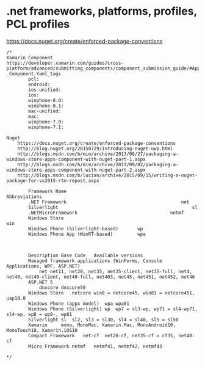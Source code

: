 # .net frameworks, platforms, profiles, PCL profiles

https://docs.nuget.org/create/enforced-package-conventions

	/*
	Xamarin Component
	https://developer.xamarin.com/guides/cross-platform/advanced/submitting_components/component_submission_guide/#Appendix_1_-_Component.Yaml_tags
			pcl:
			android:
			ios-unified:
			ios:
			winphone-8.0:
			winphone-8.1:
			mac-unified:
			mac:
			winphone-7.0:
			winphone-7.1:

	Nuget
		https://docs.nuget.org/create/enforced-package-conventions
		http://blog.nuget.org/20150729/Introducing-nuget-uwp.html
		http://blogs.msdn.com/b/mim/archive/2013/08/27/packaging-a-windows-store-apps-component-with-nuget-part-1.aspx
		http://blogs.msdn.com/b/mim/archive/2013/09/02/packaging-a-windows-store-apps-component-with-nuget-part-2.aspx
		http://blogs.msdn.com/b/lucian/archive/2015/09/15/writing-a-nuget-package-for-vs2015-rtm-repost.aspx

			Framework Name											Abbreviations
			.NET Framework											net
			Silverlight													sl
			.NETMicroFramework									netmf
			Windows Store												win
			Windows Phone (Silverlight-based)		wp
			Windows Phone App (WinRT-based)			wpa



			Description	Base Code	Available versions
			Managed framework applications (WinForms, Console Applications, WPF, ASP.NET)
				net	net11, net20, net35, net35-client, net35-full, net4, net40, net40-client, net40-full, net403, net45, net451, net452, net46
			ASP.NET 5
				dnxcore	dnxcore50
			Windows Store	netcore	win8 = netcore45, win81 = netcore451, uap10.0
			Windows Phone (appx model)	wpa	wpa81
			Windows Phone (Silverlight)	wp	wp7 = sl3-wp, wp71 = sl4-wp71, sl4-wp, wp8 = wp8-, wp81
			Silverlight	sl	sl2, sl3 = sl30, sl4 = sl40, sl5 = sl50
			Xamarin		mono, MonoMac, Xamarin.Mac, MonoAndroid10, MonoTouch10, Xamarin.iOS10
			Compact Framework	net-cf	net20-cf, net35-cf = cf35, net40-cf
			Micro Framework	netmf	netmf41, netmf42, netmf43

	*/
